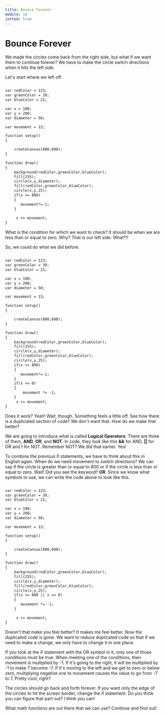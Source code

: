 ```yaml
---
title: Bounce Forever
module: 10
jotted: true
---
```


# Bounce Forever

We made the circles come back from the right side, but what if we want them to continue forever?  We have to make the circle switch directions when it hits the left side.

Let's start where we left off.

```html

var redColor = 123;
var greenColor = 39;
var blueColor = 21;

var x = 100;
var y = 200;
var diameter = 50;

var movement = 13;

function setup()
{

    createCanvas(800,600);
}

function draw()
{
    background(redColor,greenColor,blueColor);
    fill(255);
    circle(x,y,diameter);
    fill(redColor,greenColor,blueColor);
    circle(x,y,25);
    if(x >= 800)
    {
       movement*=-1;
    }
    
     x += movement;
}
```

What is the condition for which we want to check?  It should be when we are less than or equal to zero.  Why?  That is our left side.  What?!!

So, we could do what we did before.

```html

var redColor = 123;
var greenColor = 39;
var blueColor = 21;

var x = 100;
var y = 200;
var diameter = 50;

var movement = 13;

function setup()
{

    createCanvas(800,600);
}

function draw()
{
    background(redColor,greenColor,blueColor);
    fill(255);
    circle(x,y,diameter);
    fill(redColor,greenColor,blueColor);
    circle(x,y,25);
    if(x >= 800)
    {
       movement*=-1;
    }
    if(x <= 0)
    {
        movement *= -1;
    }
     x += movement;
}
```

Does it work?  Yeah!  Wait, though. Something feels a little off.  See how there is a duplicated section of code?  We don't want that.  How do we make that better?

We are going to introduce what is called **Logical Operators**.  There are three of them, **AND**, **OR**, and **NOT**.  In code, they look like this **&&** for AND, **||** for OR and **!** for NOT. Remember NOT?  We did that earlier. Yes!

To combine the previous if statements, we have to think about this in English again.  When do we need movement to switch directions?  We can say if the circle is greater than or equal to 800 or if the circle is less than or equal to zero.  Wait!  Did you see the keyword?  **OR**.  Since we know what symbols to use, we can write the code above to look like this.

```html

var redColor = 123;
var greenColor = 39;
var blueColor = 21;

var x = 100;
var y = 200;
var diameter = 50;

var movement = 13;

function setup()
{

    createCanvas(800,600);
}

function draw()
{
    background(redColor,greenColor,blueColor);
    fill(255);
    circle(x,y,diameter);
    fill(redColor,greenColor,blueColor);
    circle(x,y,25);
    if(x >= 800 || x <= 0)
    {
       movement *= -1;
    }

     x += movement;
}
```

Doesn't that make you feel better? It makes me feel better.  Now the duplicated code is gone.  We want to reduce duplicated code so that if we need to make a change, we only have to change it in one place.

If you look at the if statement with the OR symbol in it, only one of those conditions must be true.  When meeting one of the conditions, then movement is multiplied by -1.  If it's going to the right, it will be multiplied by -1 to make 7 become -7.  If it's moving to the left and we get to zero or below zero, multiplying negative one to movement causes the value to go from -7 to 7.  Pretty cool, right?

The circles should go back and forth forever.  If you want only the edge of the circles to hit the screen border, change the if statement.  Do you think you can figure that part out?  I think you can!

What math functions are out there that we can use?  Continue and find out!